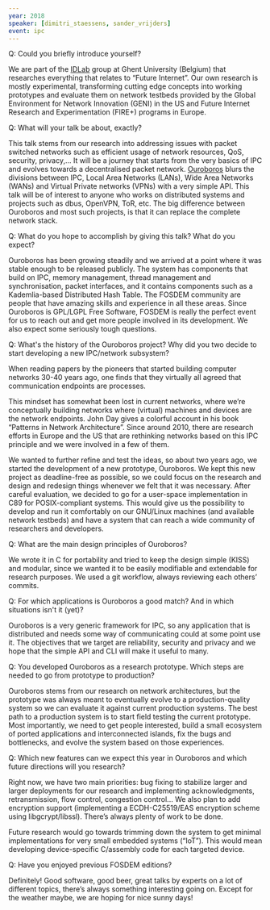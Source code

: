 ```yaml
---
year: 2018
speaker: [dimitri_staessens, sander_vrijders] 
event: ipc 
---
```


Q: Could you briefly introduce yourself?

We are part of the [IDLab](https://www.ugent.be/ea/idlab/en) group at Ghent University (Belgium) that researches everything that relates to “Future Internet”. Our own research is mostly experimental, transforming cutting edge concepts into working prototypes and evaluate them on network testbeds provided by the Global Environment for Network Innovation (GENI) in the US and Future Internet Research and Experimentation (FIRE+) programs in Europe.

Q: What will your talk be about, exactly?

This talk stems from our research into addressing issues with packet switched networks such as efficient usage of network resources, QoS, security, privacy,... It will be a journey that starts from the very basics of IPC and evolves towards a decentralised packet network. [Ouroboros](https://ouroboros.ilabt.imec.be/index.html) blurs the divisions between IPC, Local Area Networks (LANs), Wide Area Networks (WANs) and Virtual Private networks (VPNs) with a very simple API. This talk will be of interest to anyone who works on distributed systems and projects such as dbus, OpenVPN, ToR, etc. The big difference between Ouroboros and most such projects, is that it can replace the complete network stack.

Q: What do you hope to accomplish by giving this talk? What do you expect?

Ouroboros has been growing steadily and we arrived at a point where it was stable enough to be released publicly. The system has components that build on IPC, memory management, thread management and synchronisation, packet interfaces, and it contains components such as a Kademlia-based Distributed Hash Table. The FOSDEM community are people that have amazing skills and experience in all these areas. Since Ouroboros is GPL/LGPL Free Software, FOSDEM is really the perfect event for us to reach out and get more people involved in its development. We also expect some seriously tough questions.

Q: What's the history of the Ouroboros project? Why did you two decide to start developing a new IPC/network subsystem?

When reading papers by the pioneers that started building computer networks 30-40 years ago, one finds that they virtually all agreed that communication endpoints are processes.

This mindset has somewhat been lost in current networks, where we’re conceptually building networks where (virtual) machines and devices are the network endpoints. John Day gives a colorful account in his book “Patterns in Network Architecture”. Since around 2010, there are research efforts in Europe and the US that are rethinking networks based on this IPC principle and we were involved in a few of them. 

We wanted to further refine and test the ideas, so about two years ago, we started the development of a new prototype, Ouroboros. We kept this new project as deadline-free as possible, so we could focus on the research and design and redesign things whenever we felt that it was necessary. After careful evaluation, we decided to go for a user-space implementation in C89 for POSIX-compliant systems. This would give us the possibility to develop and run it comfortably on our GNU/Linux machines (and available network testbeds) and have a system that can reach a wide community of researchers and developers. 

Q: What are the main design principles of Ouroboros?

We wrote it in C for portability and tried to keep the design simple (KISS) and modular, since we wanted it to be easily modifiable and extendable for research purposes. We used a git workflow, always reviewing each others’ commits.

Q: For which applications is Ouroboros a good match? And in which situations isn't it (yet)?

Ouroboros is a very generic framework for IPC, so any application that is distributed and needs some way of communicating could at some point use it. The objectives that we target are reliability, security and privacy and we hope that the simple API and CLI will make it useful to many. 

Q: You developed Ouroboros as a research prototype. Which steps are needed to go from prototype to production?

Ouroboros stems from our research on network architectures, but the prototype was always meant to eventually evolve to a production-quality system so we can evaluate it against current production systems. The best path to a production system is to start field testing the current prototype. Most importantly, we need to get people interested, build a small ecosystem of ported applications and interconnected islands, fix the bugs and bottlenecks, and evolve the system based on those experiences.

Q: Which new features can we expect this year in Ouroboros and which future directions will you research?

Right now, we have two main priorities: bug fixing to stabilize larger and larger deployments for our research and implementing acknowledgments, retransmission, flow control, congestion control... We also plan to add encryption support (implementing a ECDH-C25519/EAS encryption scheme using libgcrypt/libssl). There’s always plenty of work to be done.

Future research would go towards trimming down the system to get minimal implementations for very small embedded systems (“IoT”). This would mean developing device-specific C/assembly code for each targeted device.

Q: Have you enjoyed previous FOSDEM editions?

Definitely! Good software, good beer, great talks by experts on a lot of different topics, there’s always something interesting going on. Except for the weather maybe, we are hoping for nice sunny days!
